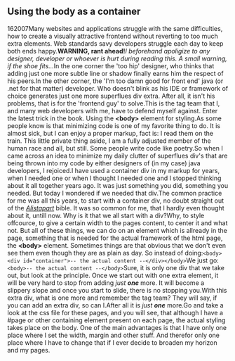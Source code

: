 <article><h2>Using the body as a container</h2><time><span class="day">1</span><span class="month">6</span><span class="year">2007</span></time>Many websites and applications struggle with the same difficulties, how to create a visually attractive frontend without reverting to too much extra elements. Web standards savy developers struggle each day to keep both ends happy.<strong>WARNING, rant ahead!</strong><em>I beforehand apoligize to any designer, developer  or whoever is hurt during reading this. A small warning, if the shoe fits...</em><!--more-->In the one corner the 'too hip' designer, who thinks that adding just one more subtle line or shadow finally earns him the respect of his peers.In the other corner, the 'I'm too damn good for front end' java (or .net for that matter) developer. Who doesn't blink as his IDE or framework of choice generates just one more superflues div extra. After all, it isn't his problems, that is for the 'frontend guy' to solve.This is the tag team that I, and many web developers with me, have to defend myself against. Enter the latest trick in the book. Using the <strong>&lt;body&gt;</strong> element for styling.As some people know is that minimizing code is one of my favorite thing to do. It is almost sick, but I can enjoy a proper markup, fact is: I read them on the train. This little private thing aside, I am a fully adjusted member of the human race and all, but still. Some people write code like poetry.So when I came across an idea to minimize my daily clutter of superflues div's that are being thrown into my code by either designers of (in my case) java developers, I rejoiced.I have used a container div in my markup for years, when I needed one or when I thought I needed one  and I stopped thinking about  it all together years ago. It was just something you did, something you needed. But today I wondered if we needed that div.The common practice for me was all this years, to start with a container div, no doubt straight out of the <a href="http://www.alistapart.com" title="a site for people who make sites."><em>Alistapart</em></a> bible. It was so common for me, that I hardly even thought about it, untill now. Why is it that we all start with a div?Why, to style offcource, to give a certain width to the pages content, to center it and what not. But all of these things, we can do on an element which is allready in the page, something that is needed for the actual framework of the html page, the <strong>&lt;body&gt;</strong> element. Sometimes things are that obvious that we don't even see them even though they are as plain as day. So instead of doing:<code>&#60;body&#62;&#60;div id="container"&#62;-- the actual content --&#60;/div&#62;&#60;/body&#62;</code>We just go:<code>&#60;body&#62;-- the actual content --&#60;/body&#62;</code>Sure, it is only one div that we take out, but look at the principle. Once we start out with one extra element, it will be very hard to stop from adding <em>just <strong>one</strong></em> more. It will become a slippery slope and once you start to slide, there is no stopping you.With this extra div, what is one more and remember the tag team? They will say, if you can add an extra div, so can I.After all it is <em>just <strong>one</strong></em> more.Go and take a look at the css file for these pages, and you will see, that although I have a #page or other containing element present on each page, the actual styling takes place on the body. One of the main advantages is that I have only one place where I set the width, margin and other stuff. And therefor only one place where I have to change that if I ever decide to broaden my horizon and my pages.</article>
